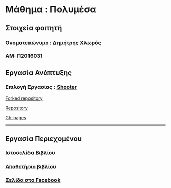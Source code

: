 
# Μάθημα : Πολυμέσα
## Στοιχεία φοιτητή
### Ονοματεπώνυμο : Δημήτρης Χλωρός
### ΑΜ: Π2016031

## Εργασία Ανάπτυξης

### Επιλογή Εργασίας : [Shooter](https://github.com/ioniodi/shooter)

[Forked repository](https://github.com/JIMCHLOROS/mm)

[Repository](https://github.com/JIMCHLOROS/Shooter)

[Gh-pages](https://github.com/JIMCHLOROS/Shooter/tree/gh-pages)

------------------------------------------------------------------------------------
## Εργασία Περιεχομένου

### [Ιστοσελίδα Βιβλίου](https://jimchloros.github.io/gr/)

### [Αποθετήριο βιβλίου](https://github.com/JIMCHLOROS/gr)

### [Σελίδα στο Facebook](https://www.facebook.com/Προγραμματισμός-και-Διάδραση-2134439676883525/)
